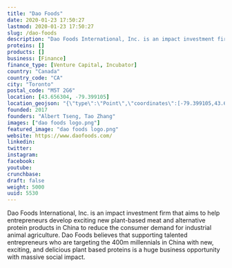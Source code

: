 ```yaml
---
title: "Dao Foods"
date: 2020-01-23 17:50:27
lastmod: 2020-01-23 17:50:27
slug: /dao-foods
description: "Dao Foods International, Inc. is an impact investment firm that aims to help entrepreneurs develop exciting new plant-based meat and alternative protein products in China to reduce the consumer demand for industrial animal agriculture. Dao Foods believes that supporting talented entrepreneurs who are targeting the 400m millennials in China with new, exciting, and delicious plant based proteins is a huge business opportunity with massive social impact."
proteins: []
products: []
business: [Finance]
finance_type: [Venture Capital, Incubator]
country: "Canada"
country_code: "CA"
city: "Toronto"
postal_code: "M5T 2G6"
location: [43.656304, -79.399105]
location_geojson: "{\"type\":\"Point\",\"coordinates\":[-79.399105,43.656304]}"
founded: 2017
founders: "Albert Tseng, Tao Zhang"
images: ["dao foods logo.png"]
featured_image: "dao foods logo.png"
website: https://www.daofoods.com/
linkedin: 
twitter: 
instagram: 
facebook: 
youtube: 
crunchbase: 
draft: false
weight: 5000
uuid: 5530
---
```

Dao Foods International, Inc. is an impact investment firm that aims to help entrepreneurs develop exciting new plant-based meat and alternative protein products in China to reduce the consumer demand for industrial animal agriculture. Dao Foods believes that supporting talented entrepreneurs who are targeting the 400m millennials in China with new, exciting, and delicious plant based proteins is a huge business opportunity with massive social impact.
